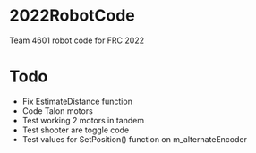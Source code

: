 # 2022RobotCode

Team 4601 robot code for FRC 2022

# Todo

- Fix EstimateDistance function
- Code Talon motors
- Test working 2 motors in tandem
- Test shooter are toggle code
- Test values for SetPosition() function on m_alternateEncoder
